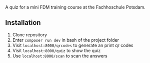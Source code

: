 A quiz for a mini FDM training course at the Fachhoschule Potsdam.

## Installation
1. Clone repository
2. Enter `composer run dev` in bash of the project folder
3. Visit `localhost:8000/qrcodes` to generate an print qr codes
4. Visit `localhost:8000/quiz` to show the quiz
5. Use `localhost:8000/scan` to scan the answers